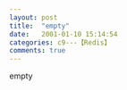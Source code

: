 ```yaml
---
layout: post
title:  "empty"
date:   2001-01-10 15:14:54
categories: c9---【Redis】
comments: true
---
```

empty
